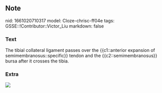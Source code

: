 ## Note
nid: 1661020710317
model: Cloze-chrisc-ff04e
tags: GSSE::!Contributor::Victor_Liu
markdown: false

### Text
The tibial collateral ligament passes over the {{c1::anterior expansion of semimembranosus::specific}} tendon and the {{c2::semimembranosus}} bursa after it crosses the tibia.

### Extra
<img src="paste-732f40302e4d9bb2e1707746f01babce23682f4f.jpg">
